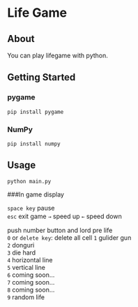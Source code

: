 # Life Game

## About
You can play lifegame with python.

## Getting Started
### pygame
```
pip install pygame
```
### NumPy
```
pip install numpy
```

## Usage
```
python main.py
```
###In game display

```space key``` pause  
```esc``` exit game
```→```  speed up
```←``` speed down　　

push number button and lord pre life  
```0``` or ```delete key```: delete all cell
```1``` gulider gun  
```2``` donguri  
```3``` die hard  
```4``` horizontal line  
```5``` vertical line  
```6``` coming soon...  
```7``` coming soon...  
```8``` coming soon...  
```9``` random life  
<!-- ## Test -->
